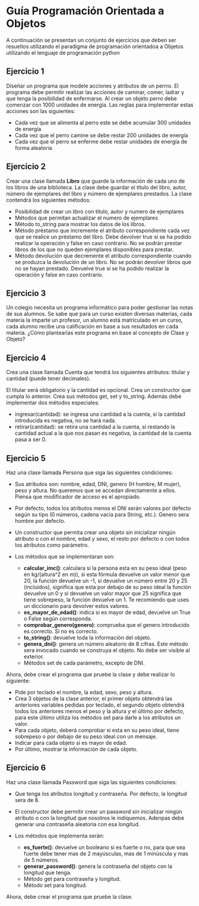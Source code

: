 # Guía Programación Orientada a Objetos
A continuación se presentan un conjunto de ejercicios que deben ser resueltos utilizando el paradigma de programación orientadoa a Objetos utilizando el lenguaje de programación python

## Ejercicio 1
Diseñar un programa que modele acciones y atributos de un perrro. El programa debe permitir realizar las acciones de caminar, comer, ladrar y que tenga la posibilidad de enfermarse. Al crear un objeto perro debe comenzar con 1000 unidades de energía.
Las reglas para implementar estas acciones son las siguientes:
* Cada vez que se alimenta al perro este se debe acumular 300 unidades de energía
* Cada vez que el perro camine se debe restar 200 unidades de energía
* Cada vez que el perro se enferme debe restar unidades de energía de forma aleatoria

## Ejercicio 2
Crear una clase llamada __Libro__ que guarde la información de cada uno de los libros de una biblioteca.
La clase debe guardar el título del libro, autor, número de ejemplares del libro y número de ejemplares prestados. La clase contendrá los siguientes métodos:
* Posibilidad de crear un libro con titulo, autor y numero de ejemplares
* Métodos que permitan actualizar el numero de ejemplares
* Método to_string para mostrar los datos de los libros.
* Método préstamo que incremente el atributo correspondiente cada vez que se realice un préstamo del libro. Debe devolver true si se ha podido realizar la operación y false en caso contrario. No se podrán prestar libros de los que no queden ejemplares disponibles para prestar.
* Método devolución que decremente el atributo correspondiente cuando se produzca la devolución de un libro. No se podrán devolver libros que no se hayan prestado. Devuelve true si se ha podido realizar la operación y false en caso contrario.

## Ejercicio 3
Un colegio necesita un programa informático para poder gestionar las notas de sus alumnos. Se sabe que para un curso existen diversas materias, cada materia la imparte un profesor, un alumno está matriculado en un curso, cada alumno recibe una calificación en base a sus resultados en cada materia. ¿Cómo plantearías este programa en base al concepto de Clase y Objeto?

## Ejercicio 4
Crea una clase llamada Cuenta que tendrá los siguientes atributos: titular y cantidad (puede tener decimales).

El titular será obligatorio y la cantidad es opcional. Crea un constructor que cumpla lo anterior.
Crea sus métodos get, set y to_string.
Además debe implementar dos métodos especiales:
* ingresar(cantidad): se ingresa una cantidad a la cuenta, si la cantidad introducida es negativa, no se hará nada.
* retirar(cantidad): se retira una cantidad a la cuenta, si restando la cantidad actual a la que nos pasan es negativa, la cantidad de la cuenta pasa a ser 0.

## Ejercicio 5

Haz una clase llamada Persona que siga las siguientes condiciones:

* Sus atributos son: nombre, edad, DNI, genero (H hombre, M mujer), peso y altura. No queremos que se accedan directamente a ellos. Piensa que modificador de acceso es el apropiado.
* Por defecto, todos los atributos menos el DNI serán valores por defecto según su tipo (0 números, cadena vacía para String, etc.). Genero sera hombre por defecto.
* Un constructor  que permita crear una objeto sin inicializar ningún atributo o con el nombre, edad y sexo, el resto por defecto o con todos los atributos como parámetro.

* Los métodos que se implementaran son:
    * __calcular_imc()__: calculara si la persona esta en su peso ideal (peso en kg/(altura^2  en m)), si esta fórmula devuelve un valor menor que 20, la función devuelve un -1, si devuelve un número entre 20 y 25 (incluidos), significa que esta por debajo de su peso ideal la función devuelve un 0  y si devuelve un valor mayor que 25 significa que tiene sobrepeso, la función devuelve un 1. Te recomiendo que uses un diccionario para devolver estos valores.
    * __es_mayor_de_edad()__: indica si es mayor de edad, devuelve un True o False según corresponda.
    * __comprobar_genero(genero)__: comprueba que el genero introducido es correcto. Si no es correcto.
    * __to_string()__: devuelve toda la información del objeto.
    * __genera_dni()__: genera un número aleatorio de 8 cifras. Este método sera invocado cuando se construya el objeto. No debe ser visible al exterior.
    * Métodos set de cada parámetro, excepto de DNI.

Ahora, debe crear el programa que pruebe la clase y debe realizar lo siguiente:

* Pide por teclado el nombre, la edad, sexo, peso y altura.
* Crea 3 objetos de la clase anterior, el primer objeto obtendrá las anteriores variables pedidas por teclado, el segundo objeto obtendrá todos los anteriores menos el peso y la altura y el último por defecto, para este último utiliza los métodos set para darle a los atributos un valor.
* Para cada objeto, deberá comprobar si esta en su peso ideal, tiene sobrepeso o por debajo de su peso ideal con un mensaje.
* Indicar para cada objeto si es mayor de edad.
* Por último, mostrar la información de cada objeto.

## Ejercicio 6
Haz una clase llamada Password que siga las siguientes condiciones:

* Que tenga los atributos longitud y contraseña. Por defecto, la longitud sera de 8.
* El constructor debe permitir crear un password sin inicializar ningún atributo o con la longitud que nosotros le indiquemos. Adenpas debe generar una contraseña aleatoria con esa longitud.

* Los métodos que implementa serán:
    * __es_fuerte()__: devuelve un booleano si es fuerte o no, para que sea fuerte debe tener mas de 2 mayúsculas, mas de 1 minúscula y mas de 5 números.
    * __generar_password()__:  genera la contraseña del objeto con la longitud que tenga.
    * Método get para contraseña y longitud.
    * Método set para longitud.

Ahora, debe crear el programa que pruebe la clase.
